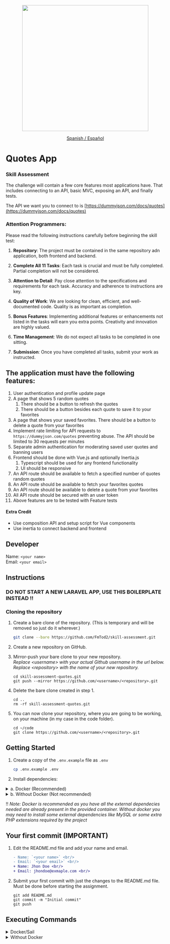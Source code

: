<p align="center"><a href="https://laravel.com" target="_blank"><img src="https://raw.githubusercontent.com/laravel/art/master/logo-lockup/5%20SVG/2%20CMYK/1%20Full%20Color/laravel-logolockup-cmyk-red.svg" width="400"></a></p>

<p align="center"><a href="./LEAME.md">Spanish / Español</a></p>

# Quotes App
### Skill Assessment

The challenge will contain a few core features most applications have. That includes connecting to an API, basic MVC, exposing an API, and finally tests.

The API we want you to connect to is [https://dummyjson.com/docs/quotes](https://dummyjson.com/docs/quotes)

### Attention Programmers:

Please read the following instructions carefully before beginning the skill test:

1. **Repository**:
The project must be contained in the same repository adn application, both frontend and backend.

2. **Complete All 11 Tasks**: 
Each task is crucial and must be fully completed. Partial completion will not be considered.

3. **Attention to Detail**:
Pay close attention to the specifications and requirements for each task. Accuracy and adherence to instructions are key.

4. **Quality of Work**: 
We are looking for clean, efficient, and well-documented code. Quality is as important as completion.

5. **Bonus Features**: 
Implementing additional features or enhancements not listed in the tasks will earn you extra points. Creativity and innovation are highly valued.

6. **Time Management**: 
We do not expect all tasks to be completed in one sitting.

7. **Submission**: 
Once you have completed all tasks, submit your work as instructed.


## The application must have the following features:
1. User authentication and profile update page
2. A page that shows 5 random quotes
    1. There should be a button to refresh the quotes
    2. There should be a button besides each quote to save it to your favorites
3. A page that shows your saved favorites. There should be a button to delete a quote from your favorites
4. Implement rate limiting for API requests to `https://dummyjson.com/quotes` preventing abuse. The API should be limited to 30 requests per minutes
5. Separate admin authentication for moderating saved user quotes and banning users
6. Frontend should be done with Vue.js and optionally Inertia.js
    1. Typescript should be used for any frontend functionality
    1. UI should be responsive
7. An API route should be available to fetch a specified number of quotes random quotes
8. An API route should be available to fetch your favorites quotes
9. An API route should be available to delete a quote from your favorites
10. All API route should be secured with an user token
11. Above features are to be tested with Feature tests

#### Extra Credit
* Use composition API and setup script for Vue components
* Use inertia to connect backend and frontend

## Developer
Name: `<your name>` <br/>
Email: `<your email>`<br/>

## Instructions
### DO NOT START A NEW LARAVEL APP, USE THIS BOILERPLATE INSTEAD !!

### Cloning the repository
1. Create a bare clone of the repository. (This is temporary and will be removed so just do it wherever.)
    ```bash
    git clone --bare https://github.com/FmTod2/skill-assessment.git
    ```

2. Create a new repository on GitHub.

3. Mirror-push your bare clone to your new repository.<br/>_Replace &lt;username&gt; with your actual Github username in the url below._<br/>_Replace &lt;repository&gt; with the name of your new repository._
    ```shell
    cd skill-assessment-quotes.git
    git push --mirror https://github.com/<username>/<repository>.git
    ```
4. Delete the bare clone created in step 1.
    ```shell
    cd ..
    rm -rf skill-assessment-quotes.git
    ```
   
5. You can now clone your repository, where you are going to be working, on your machine (in my case in the code folder).
    ```shell
    cd ~/code
    git clone https://github.com/<username>/<repository>.git
    ```

## Getting Started

1. Create a copy of the `.env.example` file as `.env`
    ```bash
    cp .env.example .env
    ```

2. Install dependencies:

<details>
<summary> a. Docker (Recommended)</summary>

3. Install composer dependecies
    ```shell
    docker run --rm \
        -u "$(id -u):$(id -g)" \
        -v $(pwd):/var/www/html \
        -w /var/www/html \
        laravelsail/php81-composer:latest \
        composer install --ignore-platform-reqs
    ```

4. Start the container (Sail):
    ```shell
    ./vendor/bin/sail up -d
    ```

5. Generate a new secret key:
    ```shell
    ./vendor/bin/sail artisan key:generate
    ```
</details>

<details>
<summary>b. Without Docker (Not recommended)</summary>

3. Install all required dependencies
    ```bash
    composer install
    ```

4. Generate a new secret key:
    ```shell
    php artisan key:generate
    ```

</details>

‼️ <i>Note: Docker is recommended as you have all the external dependecies needed are already present in the provided container. Without docker you may need to install some external dependencies like MySQL or some extra PHP extensions required by the project</i>

## Your first commit (IMPORTANT)
   
1. Edit the README.md file and add your name and email.
    ```diff
    - Name: `<your name>` <br/>
    - Email: `<your email>` <br/>
    + Name: Jhon Doe <br/>
    + Email: jhondoe@exmaple.com <br/>
    ```
   
2. Submit your first commit with just the changes to the README.md file. Must be done before starting the assignment.
    ```shell
    git add README.md
    git commit -m "Initial commit"
    git push
    ```

## Executing Commands

<details>
<summary>Docker/Sail</summary>

### PHP Commands
```shell
./vendor/bin/sail php --version
 
./vendor/bin/sail php script.php
```

### Composer Commands
```shell
./vendor/bin/sail composer require laravel/sanctum
```

### Artisan Commands
```shell
./vendor/bin/sail artisan queue:work
```

### Node / NPM Commands
```shell
./vendor/bin/sail node --version
 
./vendor/bin/sail npm run dev
```

If you wish, you may use Yarn instead of NPM:
```shell
./vendor/bin/sail yarn
```

### Running Tests
```shell
./vendor/bin/sail test

./vendor/bin/sail test --group orders
```

</details>

<details>
<summary>Without Docker</summary>

### Artisan Commands
```shell
php artisan serve
php artisan list
```

### Node / NPM Commands
```shell
npm run dev
// or
npm run build
```

### Running Tests
```shell
composer test
```

</details>
